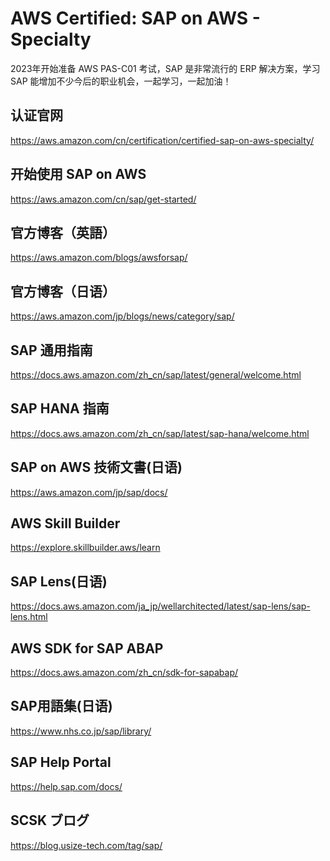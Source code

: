 AWS Certified: SAP on AWS - Specialty
======================================

2023年开始准备 AWS PAS-C01 考试，SAP 是非常流行的 ERP 解决方案，学习 SAP 能增加不少今后的职业机会，一起学习，一起加油！

## 认证官网

https://aws.amazon.com/cn/certification/certified-sap-on-aws-specialty/

## 开始使用 SAP on AWS

https://aws.amazon.com/cn/sap/get-started/

## 官方博客（英語）

https://aws.amazon.com/blogs/awsforsap/

## 官方博客（日语）

https://aws.amazon.com/jp/blogs/news/category/sap/

## SAP 通用指南

https://docs.aws.amazon.com/zh_cn/sap/latest/general/welcome.html

## SAP HANA 指南

https://docs.aws.amazon.com/zh_cn/sap/latest/sap-hana/welcome.html

## SAP on AWS 技術文書(日语)

https://aws.amazon.com/jp/sap/docs/

## AWS Skill Builder

https://explore.skillbuilder.aws/learn

## SAP Lens(日语)

https://docs.aws.amazon.com/ja_jp/wellarchitected/latest/sap-lens/sap-lens.html

## AWS SDK for SAP ABAP

https://docs.aws.amazon.com/zh_cn/sdk-for-sapabap/

## SAP用語集(日语)

https://www.nhs.co.jp/sap/library/

## SAP Help Portal

https://help.sap.com/docs/

## SCSK ブログ

https://blog.usize-tech.com/tag/sap/
